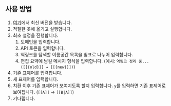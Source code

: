 ## 사용 방법
1. [여기](https://github.com/Hoto-Cocoa/Micro-RearAlice/releases)에서 최신 버전을 받습니다.
1. 적절한 곳에 옮기고 실행합니다.
1. 최초 설정을 진행합니다.
    1. 도메인을 입력합니다.
    1. API 토큰을 입력합니다.
    1. 역링크를 탐색할 이름공간 목록을 쉼표로 나누어 입력합니다.
    1. 편집 요약에 남길 메시지 형식을 입력합니다. (예시: `역링크 정리 중... ([[{old}]] → [[{new}]])`)
1. 기존 표제어를 입력합니다.
1. 새 표제어를 입력합니다.
1. 치환 이후 기존 표제어가 보여지도록 할지 입력합니다. `y`를 입력하면 기존 표제어로 보여집니다. (`[[A]]` → `[[B|A]]`)
1. 기다립니다.
